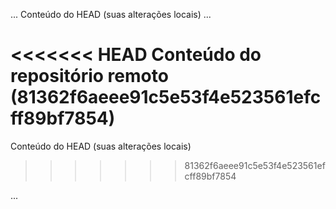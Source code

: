 ...
Conteúdo do HEAD (suas alterações locais)
...

<<<<<<< HEAD
Conteúdo do repositório remoto (81362f6aeee91c5e53f4e523561efcff89bf7854)
=======
Conteúdo do HEAD (suas alterações locais)
>>>>>>> 81362f6aeee91c5e53f4e523561efcff89bf7854

...
